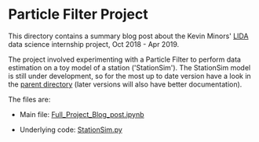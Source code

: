 # Particle Filter Project

This directory contains a summary blog post about the Kevin Minors' [LIDA](http://lida.leeds.ac.uk/)
data science internship project, Oct 2018 - Apr 2019.

The project involved experimenting with a Particle Filter to perform data estimation on a toy model
of a station ('StationSim'). The StationSim model is still under development, so for the most up to
date version have a look in the [parent directory](../) (later versions will also have better
documentation).

The files are:

  - Main file: [Full_Project_Blog_post.ipynb](./Full_Project_Blog_post.ipynb)

  - Underlying code: [StationSim.py](./StationSim.py)
